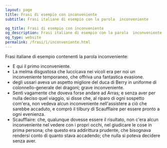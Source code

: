```yaml
---
layout: page
title: Frasi di esempio con inconveniente 
subtitle: Frasi italiane di esempio con la parola  inconveniente

og_title: Frasi di esempio con inconveniente 
og_description: Frasi italiane di esempio con la parola  inconveniente
og_type: website
permalink: /frasi/i/inconveniente.html
---
```


Frasi italiane di esempio contenenti la parola inconveniente:


- E qui il primo inconveniente.
- La melma disgustosa che luccicava nei vicoli era per noi un inconveniente temporaneo, che offriva una fantastica evasione.
- degli ussari aveva un aspetto migliore del duca di Berry in uniforme di colonnello-generale dei dragoni; grave inconveniente.
- Sentì vagamente che doveva forse andare ad Arras; e senza aver per nulla deciso quel viaggio, si disse che, al riparo di ogni sospetto com'era, non vedeva alcun inconveniente nell'assistere a ciò che sarebbe accaduto, e comprò il tilbury di Scaufflaire per essere pronto a ogni evenienza.
- Scaufflaire: che, qualunque dovesse essere il risultato, non c'era alcun inconveniente nel vedere con i propri occhi, nel giudicare le cose in prima persona; che questo era addirittura prudente, che bisognava rendersi conto di quanto stava accadendo; che nulla si poteva decidere senza aver.
